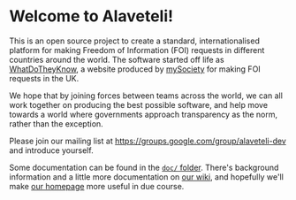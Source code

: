 # Welcome to Alaveteli!

This is an open source project to create a standard, internationalised
platform for making Freedom of Information (FOI) requests in different
countries around the world. The software started off life as
[WhatDoTheyKnow](http://github.com), a website produced by
[mySociety](http://mysociety.org) for making FOI requests in the UK.

We hope that by joining forces between teams across the world, we can
all work together on producing the best possible software, and help
move towards a world where governments approach transparency as the
norm, rather than the exception.

Please join our mailing list at
https://groups.google.com/group/alaveteli-dev and introduce yourself.

Some documentation can be found in the [`doc/` folder](https://github.com/sebbacon/alaveteli/tree/master/doc).  There's
background information and a little more documentation on
[our wiki](https://github.com/sebbacon/alaveteli/wiki/Home/), and
hopefully we'll make [our homepage](http://alaveteli.org) more useful
in due course.
